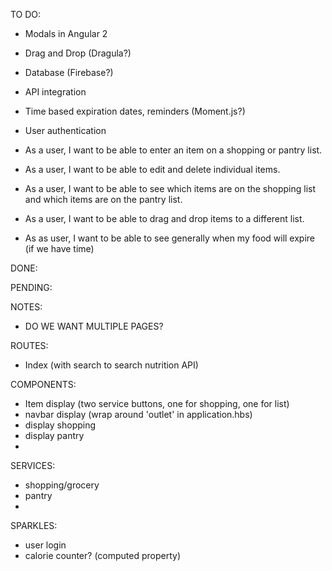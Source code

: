 TO DO:

* Modals in Angular 2
* Drag and Drop (Dragula?)
* Database (Firebase?)
* API integration
* Time based expiration dates, reminders (Moment.js?)
* User authentication

* As a user, I want to be able to enter an item on a shopping or pantry list.

* As a user, I want to be able to edit and delete individual items.

* As a user, I want to be able to see which items are on the shopping list and which items are on the pantry list.

* As a user, I want to be able to drag and drop items to a different list.

* As as user, I want to be able to see generally when my food will expire (if we have time)


DONE:


PENDING:


NOTES:

* DO WE WANT MULTIPLE PAGES?



ROUTES:

* Index (with search to search nutrition API)



COMPONENTS: 
* Item display (two service buttons, one for shopping, one for list)
* navbar display (wrap around 'outlet' in application.hbs) 
* display shopping
* display pantry
* 


SERVICES:
* shopping/grocery
* pantry
* 


SPARKLES:
* user login
* calorie counter? (computed property)
